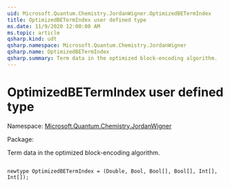 ```yaml
---
uid: Microsoft.Quantum.Chemistry.JordanWigner.OptimizedBETermIndex
title: OptimizedBETermIndex user defined type
ms.date: 11/9/2020 12:00:00 AM
ms.topic: article
qsharp.kind: udt
qsharp.namespace: Microsoft.Quantum.Chemistry.JordanWigner
qsharp.name: OptimizedBETermIndex
qsharp.summary: Term data in the optimized block-encoding algorithm.
---
```


# OptimizedBETermIndex user defined type

Namespace: [Microsoft.Quantum.Chemistry.JordanWigner](xref:Microsoft.Quantum.Chemistry.JordanWigner)

Package: [](https://nuget.org/packages/)


Term data in the optimized block-encoding algorithm.

```qsharp

newtype OptimizedBETermIndex = (Double, Bool, Bool[], Bool[], Int[], Int[]);
```

